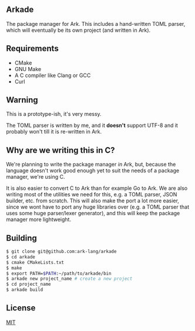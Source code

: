 ## Arkade
The package manager for Ark. This includes a hand-written TOML parser,
which will eventually be its own project (and written in Ark).

## Requirements
* CMake
* GNU Make
* A C compiler like Clang or GCC
* Curl

## Warning
This is a prototype-ish, it's very messy.

The TOML parser is written by me, and it **doesn't** support UTF-8 and it probably won't till it is re-written in Ark.

## Why are we writing this in C?
We're planning to write the package manager *in* Ark, but, because the language doesn't work good enough yet to suit the needs of a package manager, we're using C.

It is also easier to convert C to Ark than for example Go to Ark. We are also writing
most of the utilities we need for this, e.g. a TOML parser, JSON builder, etc. from scratch.
This will also make the port a lot more easier, since we wont have to port any huge libraries
over (e.g. a TOML parser that uses some huge parser/lexer generator), and this will keep the package manager more lightweight.

## Building

```bash
$ git clone git@github.com:ark-lang/arkade
$ cd arkade
$ cmake CMakeLists.txt
$ make
$ export PATH=$PATH:~/path/to/arkade/bin
$ arkade new project_name # create a new project
$ cd project_name
$ arkade build
```

## License
[MIT](/LICENSE)